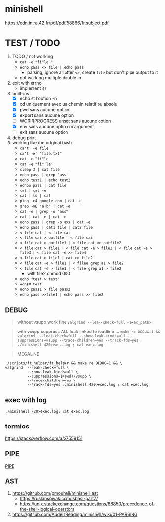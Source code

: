 # minishell
https://cdn.intra.42.fr/pdf/pdf/58866/fr.subject.pdf

# TEST / TODO

1. TODO / not working
	- `cat -e "fi"le "`
	- `echo pass <> file | echo pass`
		- parsing, ignore all after `<>`, create `file` but don't pipe output to it
	- not working multiple double in
1. exit with errno
	- implement `$?`
1. built-ins
	- [x] echo et l’option -n
	- [x] cd uniquement avec un chemin relatif ou absolu
	- [x] pwd sans aucune option
	- [x] export sans aucune option
	- [ ] WORINPROGRESS unset sans aucune option
	- [x] env sans aucune option ni argument
	- [ ] exit sans aucune option
1. debug print
1. working like the original bash
	- `ca't' -e file`
	- `ca't -e' "file.txt"`
	- `cat -e "fi"le`
	- `cat -e "fi"'le'`
	- `sleep 3 | cat file`
	- `echo pass | grep 'ass'`
	- `echo test1 | echo test2`
	- `echoo pass | cat file`
	- `cat | cat -e`
	- `cat | ls | cat`
	- `ping -c4 google.com | cat -e`
	- `grep -oE "a|b" | cat -e`
	- `cat -e | grep -o "ass"`
	- `cat | cat -e | cat -e`
	- `echo pass | grep -o ass | cat -e`
	- `echo pass | cat1 file | cat2 file`
	- `< file cat | < file cat`
	- `< file cat > outfile | < file cat`
	- `< file cat > outfile1 | < file cat >> outfile2`
	- `< file cat > file1 | < file cat -e > file2 | < file cat -e > file3 | < file cat -e >> file4`
	- `< file cat > file1 | cat >> file2`
	- `< file cat -e > file1 | < filee grep a1 > file2`
	- `< file cat -e > file1 | < file grep a1 > file2`
		- with file2 chmod 000
	- `echo "test > test"`
	- `ech$O test`
	- `echo pass1 > file pass2`
	- `echo pass >>file1 | echo pass >> file2`

## DEBUG
> without vsupp work fine
`valgrind --leak-check=full <exec_path>`

> with vsupp suppress ALL leak linked to readline ...
`make re DEBUG=1 && valgrind  --leak-check=full --show-leak-kinds=all --suppressions=vsupp --trace-children=yes --track-fds=yes ./minishell 420>exec.log ; cat exec.log`

> MEGALINE
```
./scripts/ft_helper/ft_helper && make re DEBUG=1 && \
valgrind  --leak-check=full \
          --show-leak-kinds=all \
          --suppressions=$(pwd)/vsupp \
          --trace-children=yes \
          --track-fds=yes ./minishell 420>exec.log ; cat exec.log
```

## exec with log
`./minishell 420>exec.log; cat exec.log`

## termios
https://stackoverflow.com/a/27559151

## PIPE
[PIPE](https://youtu.be/ceNaZzEoUhk?t=1576)

## AST
1. https://github.com/pmouhali/minishell_ast
	- https://ruslanspivak.com/lsbasi-part7/
	- https://unix.stackexchange.com/questions/88850/precedence-of-the-shell-logical-operators
1. https://github.com/AudeizReading/minishell/wiki/01-PARSING
